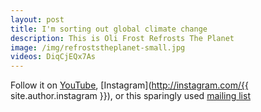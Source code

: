 ```yaml
---
layout: post
title: I'm sorting out global climate change
description: This is Oli Frost Refrosts The Planet
image: /img/refroststheplanet-small.jpg
videos: DiqCjEQx7As
---
```


Follow it on [YouTube](https://www.youtube.com/channel/UC11YzVs4e4h9kIt4VzUS6yQ), [Instagram](http://instagram.com/{{ site.author.instagram }}), or this sparingly used [mailing list](#footer)

<div class="youtube-player" data-id="{{ page.videos }}" data-thumb="{{ page.image }}"></div>

